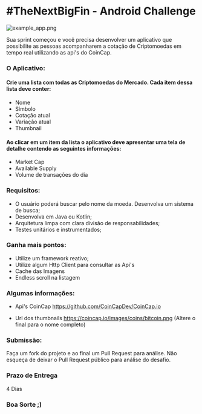 # #TheNextBigFin - Android Challenge


![example_app.png](https://bitbucket.org/TheNextBigFin/androidchallenge/raw/master/example_app.png)


Sua sprint começou e você precisa desenvolver um aplicativo que possibilite as pessoas acompanharem a cotação de Criptomoedas em tempo real utilizando as api's do CoinCap. 

### O Aplicativo:

#### Crie uma lista com todas as Criptomoedas do Mercado. Cada item dessa lista deve conter:
* Nome
* Símbolo
* Cotação atual
* Variação atual
* Thumbnail

#### Ao clicar em um item da lista o aplicativo deve apresentar uma tela de detalhe contendo as seguintes informações:
* Market Cap
* Available Supply
* Volume de transações do dia 

### Requisitos:
* O usuário poderá buscar pelo nome da moeda. Desenvolva um sistema de busca;
* Desenvolva em Java ou Kotlin;
* Arquitetura limpa com clara divisão de responsabilidades;
* Testes unitários e instrumentados;

### Ganha mais pontos:
* Utilize um framework reativo;
* Utilize algum Http Client para consultar as Api's
* Cache das Imagens
* Endless scroll na listagem

### Algumas informações:

* Api's CoinCap
https://github.com/CoinCapDev/CoinCap.io


* Url dos thumbnails
https://coincap.io/images/coins/bitcoin.png (Altere o final para o nome completo)

### Submissão:
Faça um fork do projeto e ao final um Pull Request para análise. Não esqueça de deixar o Pull Request público para análise do desafio.

### Prazo de Entrega
4 Dias

### Boa Sorte ;)
